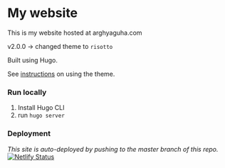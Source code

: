 # My website

This is my website hosted at arghyaguha.com

v2.0.0 -> changed theme to `risotto`

Built using Hugo.

See [instructions](https://github.com/joeroe/risotto/) on using the theme.

### Run locally

1. Install Hugo CLI
2. run `hugo server`

### Deployment

_This site is auto-deployed by pushing to the master branch of this repo._
[![Netlify Status](https://api.netlify.com/api/v1/badges/a6a8caed-9889-4003-a66f-29b62e715fa1/deploy-status)](https://app.netlify.com/sites/arghyaguha/deploys)
